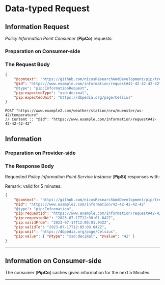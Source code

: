 # Data-typed Request

## Information Request

*Policy Information Point Consumer* (**PipCo**) requests:

### Preparation on Consumer-side

### The Request Body

```json
{
	"@context": "https://github.com/nicosResearchAndDevelopment/pip/tree/main/v1/",
	"@id": "https://www.example.com/information/request#42-42-42-42-42"
	"@type": "pip:InformationRequest",
	"pip:expectedType": "xsd:decimal",
	"pip:expectedUnit": "https://dbpedia.org/page/Celsius"
}
```

```http request
POST "https://www.example2.com/weather/station/nrw/muenster/ws-42/temperature"
// Content :: "@id": "https://www.example.com/information/request#42-42-42-42-42"
```

## Information

### Preparation on Provider-side

### The Response Body

Requested *Policy Information Point Service Instance* (**PipSi**) responses with:

Remark: valid for 5 minutes.

```json
{
	"@context": "https://github.com/nicosResearchAndDevelopment/pip/tree/main/v1/",
	"@id": "https://www.example2.com/information/42-42-42-42-42"
	"@type": "pip:Information",
	"pip:requestId": "https://www.example.com/information/request#42-42-42-42-42",
	"pip:requestedAt": "2023-07-17T12:00:01.042Z",
	"pip:validFrom": "2023-07-17T12:00:01.042Z",
	"pip:validTo": "2023-07-17T12:05:00.042Z",
	"pip:unit": "https://dbpedia.org/page/Celsius",
	"pip:value": { "@type": "xsd:decimal", "@value": "42" }
}
```

---

## Information on Consumer-side

The consumer (**PipCo**) caches given information for the next 5 Minutes.

---